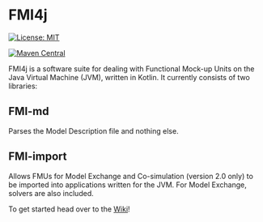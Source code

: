 # FMI4j #

[![License: MIT](https://img.shields.io/badge/License-MIT-yellow.svg)](https://opensource.org/licenses/MIT)

[![Maven Central](https://maven-badges.herokuapp.com/maven-central/no.mechatronics.sfi.fmi4j/fmi-import/badge.svg)](https://maven-badges.herokuapp.com/maven-central/no.mechatronics.sfi.fmi4j/fmi-import)


FMI4j is a software suite for dealing with Functional Mock-up Units on the Java Virtual Machine (JVM), written in Kotlin. 
It currently consists of two libraries:

## FMI-md

Parses the Model Description file and nothing else.  

## FMI-import

Allows FMUs for Model Exchange and Co-simulation (version 2.0 only) to be imported into applications written for the JVM.
For Model Exchange, solvers are also included.

To get started head over to the [Wiki](https://github.com/SFI-Mechatronics/FMI4j/wiki)!


